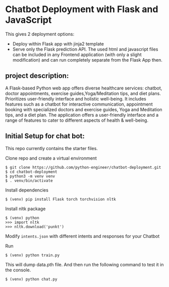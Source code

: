 # Chatbot Deployment with Flask and JavaScript



This gives 2 deployment options:
- Deploy within Flask app with jinja2 template
- Serve only the Flask prediction API. The used html and javascript files can be included in any Frontend application (with only a slight modification) and can run completely separate from the Flask App then.

## project description: 

A Flask-based Python web app offers diverse healthcare services: chatbot, doctor appointments, exercise guides,Yoga/Meditation tips, and diet plans. Prioritizes user-friendly interface and holistic well-being.
It includes features such as a chatbot for interactive communication, appointment booking with specialized doctors and exercise guides, Yoga and Meditation tips, and a diet plan.
The application offers a user-friendly interface and a range of features to cater to different aspects of health & well-being.



## Initial Setup for chat bot:
This repo currently contains the starter files.

Clone repo and create a virtual environment
```
$ git clone https://github.com/python-engineer/chatbot-deployment.git
$ cd chatbot-deployment
$ python3 -m venv venv
$ . venv/bin/activate
```
Install dependencies
```
$ (venv) pip install Flask torch torchvision nltk
```
Install nltk package
```
$ (venv) python
>>> import nltk
>>> nltk.download('punkt')
```
Modify `intents.json` with different intents and responses for your Chatbot

Run
```
$ (venv) python train.py
```
This will dump data.pth file. And then run
the following command to test it in the console.
```
$ (venv) python chat.py
```

